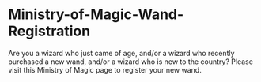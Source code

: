 # Ministry-of-Magic-Wand-Registration
Are you a wizard who just came of age, and/or a wizard who recently purchased a new wand, and/or a wizard who is new to the country? Please visit this Ministry of Magic page to register your new wand.
